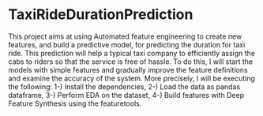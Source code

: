 # TaxiRideDurationPrediction
This project aims at using Automated feature engineering to create new features, and build a predictive model, for predicting the duration for taxi ride. This prediction will help a typical taxi company to efficiently assign the cabs to riders so that the service is free of hassle. To do this, I will start the models with simple features and gradually improve the feature definitions and examine the accuracy of the system. More precisely, I will be executing the following: 1-) Install the dependencies, 2-) Load the data as pandas dataframe, 3-) Perform EDA on the dataset, 4-) Build features with Deep Feature Synthesis using the featuretools. 

